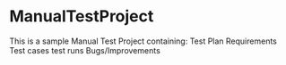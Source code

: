 # ManualTestProject
This is a sample Manual Test Project containing:
Test Plan
Requirements
Test cases
test runs
Bugs/Improvements
